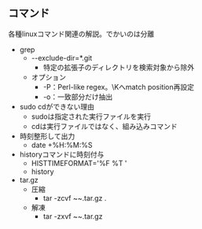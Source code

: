 ## コマンド

各種linuxコマンド関連の解説。でかいのは分離

* grep
    * --exclude-dir=*.git
        * 特定の拡張子のディレクトリを検索対象から除外
    * オプション
        * -P：Perl-like regex。\Kへmatch position再設定
        * -o：一致部分だけ抽出
* sudo cdができない理由
    * sudoは指定された実行ファイルを実行
    * cdは実行ファイルではなく、組み込みコマンド
* 時刻整形して出力
    * date +%H:%M:%S
* historyコマンドに時刻付与
    * HISTTIMEFORMAT='%F %T '
    * history
* tar.gz
    * 圧縮
        * tar -zcvf ~~.tar.gz .
    * 解凍
        * tar -zxvf ~~.tar.gz